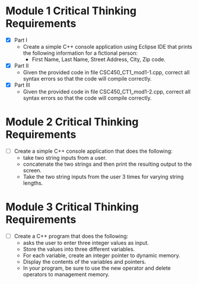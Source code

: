 # Module 1 Critical Thinking Requirements
- [x] Part I
   - Create a simple C++ console application using Eclipse IDE that prints the following information for a fictional person:
      - First Name, Last Name, Street Address, City, Zip code.
- [x] Part II
   - Given the provided code in file CSC450_CT1_mod1-1.cpp, correct all syntax errors so that the code will compile correctly.
- [x] Part III
   - Given the provided code in file CSC450_CT1_mod1-2.cpp, correct all syntax errors so that the code will compile correctly.
                
# Module 2 Critical Thinking Requirements
- [ ] Create a simple C++ console application that does the following:
   - take two string inputs from a user.
   - concatenate the two strings and then print the resulting output to the screen.
   - Take the two string inputs from the user 3 times for varying string lengths.
     
# Module 3 Critical Thinking Requirements
- [ ] Create a C++ program that does the following: 
   - asks the user to enter three integer values as input. 
   - Store the values into three different variables. 
   - For each variable, create an integer pointer to dynamic memory. 
   - Display the contents of the variables and pointers. 
   - In your program, be sure to use the new operator and delete operators to management memory.
